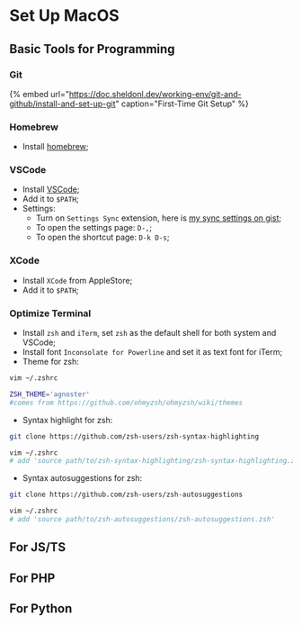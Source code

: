 # Set Up MacOS

## Basic Tools for Programming

### Git

{% embed url="https://doc.sheldonl.dev/working-env/git-and-github/install-and-set-up-git" caption="First-Time Git Setup" %}

### Homebrew

- Install [homebrew](https://brew.sh);

### VSCode

- Install [VSCode](https://code.visualstudio.com/);
- Add it to `$PATH`;
- Settings:
  - Turn on `Settings Sync` extension, here is
    [my sync settings on gist](https://gist.github.com/sheldonldev/755e01f398a95ce339b302ad9a77ea19);
  - To open the settings page: `D-,`;
  - To open the shortcut page: `D-k D-s`;

### XCode

- Install `XCode` from AppleStore;
- Add it to `$PATH`;

### Optimize Terminal

- Install `zsh` and `iTerm`, set `zsh` as the default shell for both system and VSCode;
- Install font `Inconsolate for Powerline` and set it as text font for iTerm;
- Theme for zsh:

```bash
vim ~/.zshrc

ZSH_THEME='agnoster'
#comes from https://github.com/ohmyzsh/ohmyzsh/wiki/themes
```

- Syntax highlight for zsh:

```bash
git clone https://github.com/zsh-users/zsh-syntax-highlighting

vim ~/.zshrc
# add 'source path/to/zsh-syntax-highlighting/zsh-syntax-highlighting.zsh'
```

- Syntax autosuggestions for zsh:

```bash
git clone https://github.com/zsh-users/zsh-autosuggestions

vim ~/.zshrc
# add 'source path/to/zsh-autosuggestions/zsh-autosuggestions.zsh'
```

## For JS/TS

## For PHP

## For Python
